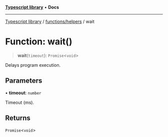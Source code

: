 [**Typescript library**](../../../index.md) • **Docs**

***

[Typescript library](../../../modules.md) / [functions/helpers](../index.md) / wait

# Function: wait()

> **wait**(`timeout`): `Promise`\<`void`\>

Delays program execution.

## Parameters

• **timeout**: `number`

Timeout (ms).

## Returns

`Promise`\<`void`\>
